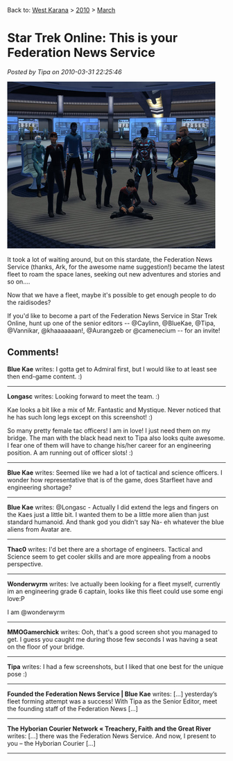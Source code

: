 Back to: [West Karana](/posts/westkarana.md) > [2010](/posts/2010/westkarana.md) > [March](./westkarana.md)
# Star Trek Online: This is your Federation News Service

*Posted by Tipa on 2010-03-31 22:25:46*

![](../../../uploads/2010/03/GameClient-2010-03-31-21-05-46-00.jpg "The founding editors of the Federation News Service")

It took a lot of waiting around, but on this stardate, the Federation News Service (thanks, Ark, for the awesome name suggestion!) became the latest fleet to roam the space lanes, seeking out new adventures and stories and so on....

Now that we have a fleet, maybe it's possible to get enough people to do the raidisodes?

If you'd like to become a part of the Federation News Service in Star Trek Online, hunt up one of the senior editors -- @Caylinn, @BlueKae, @Tipa, @Vannikar, @khaaaaaaan!, @Aurangzeb or @camenecium -- for an invite!

## Comments!

**Blue Kae** writes: I gotta get to Admiral first, but I would like to at least see then end-game content. :)

---

**Longasc** writes: Looking forward to meet the team. :)

Kae looks a bit like a mix of Mr. Fantastic and Mystique. Never noticed that he has such long legs except on this screenshot! :)

So many pretty female tac officers! I am in love! I just need them on my bridge. The man with the black head next to Tipa also looks quite awesome. I fear one of them will have to change his/her career for an engineering position. A am running out of officer slots! :)

---

**Blue Kae** writes: Seemed like we had a lot of tactical and science officers. I wonder how representative that is of the game, does Starfleet have and engineering shortage?

---

**Blue Kae** writes: @Longasc - Actually I did extend the legs and fingers on the Kaes just a little bit. I wanted them to be a little more alien than just standard humanoid. And thank god you didn't say Na- eh whatever the blue aliens from Avatar are.

---

**Thac0** writes: I'd bet there are a shortage of engineers. Tactical and Science seem to get cooler skills and are more appealing from a noobs perspective.

---

**Wonderwyrm** writes: Ive actually been looking for a fleet myself, currently im an engineering grade 6 captain, looks like this fleet could use some engi love:P

I am @wonderwyrm

---

**MMOGamerchick** writes: Ooh, that's a good screen shot you managed to get. I guess you caught me during those few seconds I was having a seat on the floor of your bridge.

---

**Tipa** writes: I had a few screenshots, but I liked that one best for the unique pose :)

---

**Founded the Federation News Service | Blue Kae** writes: [...] yesterday’s fleet forming attempt was a success! With Tipa as the Senior Editor, meet the founding staff of the Federation News [...]

---

**The Hyborian Courier Network &laquo; Treachery, Faith and the Great River** writes: [...] there was the Federation News Service. And now, I present to you – the Hyborian Courier [...]

---

